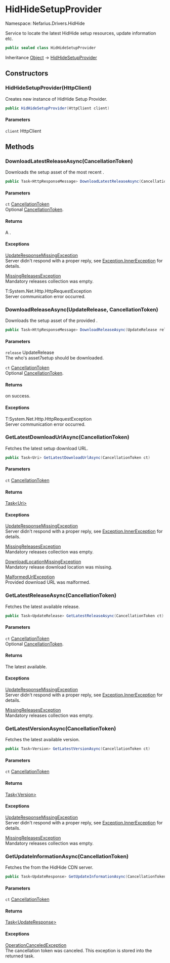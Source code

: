 # HidHideSetupProvider

Namespace: Nefarius.Drivers.HidHide

Service to locate the latest HidHide setup resources, update information etc.

```csharp
public sealed class HidHideSetupProvider
```

Inheritance [Object](https://docs.microsoft.com/en-us/dotnet/api/system.object) → [HidHideSetupProvider](./nefarius.drivers.hidhide.hidhidesetupprovider.md)

## Constructors

### <a id="constructors-.ctor"/>**HidHideSetupProvider(HttpClient)**

Creates new instance of HidHide Setup Provider.

```csharp
public HidHideSetupProvider(HttpClient client)
```

#### Parameters

`client` HttpClient<br>

## Methods

### <a id="methods-downloadlatestreleaseasync"/>**DownloadLatestReleaseAsync(CancellationToken)**

Downloads the setup asset of the most recent .

```csharp
public Task<HttpResponseMessage> DownloadLatestReleaseAsync(CancellationToken ct)
```

#### Parameters

`ct` [CancellationToken](https://docs.microsoft.com/en-us/dotnet/api/system.threading.cancellationtoken)<br>
Optional [CancellationToken](https://docs.microsoft.com/en-us/dotnet/api/system.threading.cancellationtoken).

#### Returns

A .

#### Exceptions

[UpdateResponseMissingException](./nefarius.drivers.hidhide.exceptions.updateresponsemissingexception.md)<br>
Server didn't respond with a proper reply, see
 [Exception.InnerException](https://docs.microsoft.com/en-us/dotnet/api/system.exception.innerexception) for details.

[MissingReleasesException](./nefarius.drivers.hidhide.exceptions.missingreleasesexception.md)<br>
Mandatory releases collection was empty.

T:System.Net.Http.HttpRequestException<br>
Server communication error occurred.

### <a id="methods-downloadreleaseasync"/>**DownloadReleaseAsync(UpdateRelease, CancellationToken)**

Downloads the setup asset of the provided .

```csharp
public Task<HttpResponseMessage> DownloadReleaseAsync(UpdateRelease release, CancellationToken ct)
```

#### Parameters

`release` UpdateRelease<br>
The  who's asset7setup should be downloaded.

`ct` [CancellationToken](https://docs.microsoft.com/en-us/dotnet/api/system.threading.cancellationtoken)<br>
Optional [CancellationToken](https://docs.microsoft.com/en-us/dotnet/api/system.threading.cancellationtoken).

#### Returns

on success.

#### Exceptions

T:System.Net.Http.HttpRequestException<br>
Server communication error occurred.

### <a id="methods-getlatestdownloadurlasync"/>**GetLatestDownloadUrlAsync(CancellationToken)**

Fetches the latest setup download URL.

```csharp
public Task<Uri> GetLatestDownloadUrlAsync(CancellationToken ct)
```

#### Parameters

`ct` [CancellationToken](https://docs.microsoft.com/en-us/dotnet/api/system.threading.cancellationtoken)<br>

#### Returns

[Task&lt;Uri&gt;](https://docs.microsoft.com/en-us/dotnet/api/system.threading.tasks.task-1)

#### Exceptions

[UpdateResponseMissingException](./nefarius.drivers.hidhide.exceptions.updateresponsemissingexception.md)<br>
Server didn't respond with a proper reply, see
 [Exception.InnerException](https://docs.microsoft.com/en-us/dotnet/api/system.exception.innerexception) for details.

[MissingReleasesException](./nefarius.drivers.hidhide.exceptions.missingreleasesexception.md)<br>
Mandatory releases collection was empty.

[DownloadLocationMissingException](./nefarius.drivers.hidhide.exceptions.downloadlocationmissingexception.md)<br>
Mandatory release download location was missing.

[MalformedUrlException](./nefarius.drivers.hidhide.exceptions.malformedurlexception.md)<br>
Provided download URL was malformed.

### <a id="methods-getlatestreleaseasync"/>**GetLatestReleaseAsync(CancellationToken)**

Fetches the latest available release.

```csharp
public Task<UpdateRelease> GetLatestReleaseAsync(CancellationToken ct)
```

#### Parameters

`ct` [CancellationToken](https://docs.microsoft.com/en-us/dotnet/api/system.threading.cancellationtoken)<br>
Optional [CancellationToken](https://docs.microsoft.com/en-us/dotnet/api/system.threading.cancellationtoken).

#### Returns

The latest  available.

#### Exceptions

[UpdateResponseMissingException](./nefarius.drivers.hidhide.exceptions.updateresponsemissingexception.md)<br>
Server didn't respond with a proper reply, see
 [Exception.InnerException](https://docs.microsoft.com/en-us/dotnet/api/system.exception.innerexception) for details.

[MissingReleasesException](./nefarius.drivers.hidhide.exceptions.missingreleasesexception.md)<br>
Mandatory releases collection was empty.

### <a id="methods-getlatestversionasync"/>**GetLatestVersionAsync(CancellationToken)**

Fetches the latest available version.

```csharp
public Task<Version> GetLatestVersionAsync(CancellationToken ct)
```

#### Parameters

`ct` [CancellationToken](https://docs.microsoft.com/en-us/dotnet/api/system.threading.cancellationtoken)<br>

#### Returns

[Task&lt;Version&gt;](https://docs.microsoft.com/en-us/dotnet/api/system.threading.tasks.task-1)

#### Exceptions

[UpdateResponseMissingException](./nefarius.drivers.hidhide.exceptions.updateresponsemissingexception.md)<br>
Server didn't respond with a proper reply, see
 [Exception.InnerException](https://docs.microsoft.com/en-us/dotnet/api/system.exception.innerexception) for details.

[MissingReleasesException](./nefarius.drivers.hidhide.exceptions.missingreleasesexception.md)<br>
Mandatory releases collection was empty.

### <a id="methods-getupdateinformationasync"/>**GetUpdateInformationAsync(CancellationToken)**

Fetches the  from the HidHide CDN server.

```csharp
public Task<UpdateResponse> GetUpdateInformationAsync(CancellationToken ct)
```

#### Parameters

`ct` [CancellationToken](https://docs.microsoft.com/en-us/dotnet/api/system.threading.cancellationtoken)<br>

#### Returns

[Task&lt;UpdateResponse&gt;](https://docs.microsoft.com/en-us/dotnet/api/system.threading.tasks.task-1)

#### Exceptions

[OperationCanceledException](https://docs.microsoft.com/en-us/dotnet/api/system.operationcanceledexception)<br>
The cancellation token was canceled. This exception is stored into the
 returned task.
